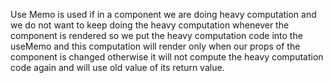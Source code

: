 Use Memo is used if in a component we are doing heavy computation and we do not want to keep doing the heavy computation whenever the component is rendered so we put the heavy computation code into the useMemo and this computation will render only when our props of the component is changed otherwise it will not compute the heavy computation code again and will use old value of its return value.
